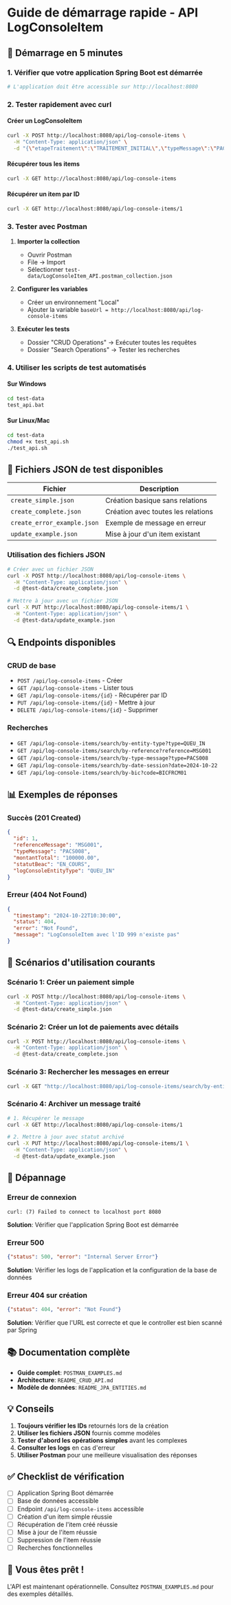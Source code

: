 # Guide de démarrage rapide - API LogConsoleItem

## 🚀 Démarrage en 5 minutes

### 1. Vérifier que votre application Spring Boot est démarrée

```bash
# L'application doit être accessible sur http://localhost:8080
```

### 2. Tester rapidement avec curl

#### Créer un LogConsoleItem
```bash
curl -X POST http://localhost:8080/api/log-console-items \
  -H "Content-Type: application/json" \
  -d "{\"etapeTraitement\":\"TRAITEMENT_INITIAL\",\"typeMessage\":\"PACS008\",\"versionMessage\":\"V1\",\"referenceMessage\":\"MSG001\",\"montantTotal\":\"100000.00\",\"devise\":\"XAF\",\"codeBicEmetteur\":\"BICFRCM01\",\"codeBicDestinataire\":\"BICCMCM02\",\"dateSession\":\"2024-10-22\",\"logConsoleEntityType\":\"QUEU_IN\"}"
```

#### Récupérer tous les items
```bash
curl -X GET http://localhost:8080/api/log-console-items
```

#### Récupérer un item par ID
```bash
curl -X GET http://localhost:8080/api/log-console-items/1
```

### 3. Tester avec Postman

1. **Importer la collection**
   - Ouvrir Postman
   - File → Import
   - Sélectionner `test-data/LogConsoleItem_API.postman_collection.json`

2. **Configurer les variables**
   - Créer un environnement "Local"
   - Ajouter la variable `baseUrl = http://localhost:8080/api/log-console-items`

3. **Exécuter les tests**
   - Dossier "CRUD Operations" → Exécuter toutes les requêtes
   - Dossier "Search Operations" → Tester les recherches

### 4. Utiliser les scripts de test automatisés

#### Sur Windows
```bash
cd test-data
test_api.bat
```

#### Sur Linux/Mac
```bash
cd test-data
chmod +x test_api.sh
./test_api.sh
```

## 📁 Fichiers JSON de test disponibles

| Fichier | Description |
|---------|-------------|
| `create_simple.json` | Création basique sans relations |
| `create_complete.json` | Création avec toutes les relations |
| `create_error_example.json` | Exemple de message en erreur |
| `update_example.json` | Mise à jour d'un item existant |

### Utilisation des fichiers JSON

```bash
# Créer avec un fichier JSON
curl -X POST http://localhost:8080/api/log-console-items \
  -H "Content-Type: application/json" \
  -d @test-data/create_complete.json

# Mettre à jour avec un fichier JSON
curl -X PUT http://localhost:8080/api/log-console-items/1 \
  -H "Content-Type: application/json" \
  -d @test-data/update_example.json
```

## 🔍 Endpoints disponibles

### CRUD de base
- `POST /api/log-console-items` - Créer
- `GET /api/log-console-items` - Lister tous
- `GET /api/log-console-items/{id}` - Récupérer par ID
- `PUT /api/log-console-items/{id}` - Mettre à jour
- `DELETE /api/log-console-items/{id}` - Supprimer

### Recherches
- `GET /api/log-console-items/search/by-entity-type?type=QUEU_IN`
- `GET /api/log-console-items/search/by-reference?reference=MSG001`
- `GET /api/log-console-items/search/by-type-message?type=PACS008`
- `GET /api/log-console-items/search/by-date-session?date=2024-10-22`
- `GET /api/log-console-items/search/by-bic?code=BICFRCM01`

## 📊 Exemples de réponses

### Succès (201 Created)
```json
{
  "id": 1,
  "referenceMessage": "MSG001",
  "typeMessage": "PACS008",
  "montantTotal": "100000.00",
  "statutBeac": "EN_COURS",
  "logConsoleEntityType": "QUEU_IN"
}
```

### Erreur (404 Not Found)
```json
{
  "timestamp": "2024-10-22T10:30:00",
  "status": 404,
  "error": "Not Found",
  "message": "LogConsoleItem avec l'ID 999 n'existe pas"
}
```

## 🎯 Scénarios d'utilisation courants

### Scénario 1: Créer un paiement simple
```bash
curl -X POST http://localhost:8080/api/log-console-items \
  -H "Content-Type: application/json" \
  -d @test-data/create_simple.json
```

### Scénario 2: Créer un lot de paiements avec détails
```bash
curl -X POST http://localhost:8080/api/log-console-items \
  -H "Content-Type: application/json" \
  -d @test-data/create_complete.json
```

### Scénario 3: Rechercher les messages en erreur
```bash
curl -X GET "http://localhost:8080/api/log-console-items/search/by-entity-type?type=QUEU_ERROR"
```

### Scénario 4: Archiver un message traité
```bash
# 1. Récupérer le message
curl -X GET http://localhost:8080/api/log-console-items/1

# 2. Mettre à jour avec statut archivé
curl -X PUT http://localhost:8080/api/log-console-items/1 \
  -H "Content-Type: application/json" \
  -d @test-data/update_example.json
```

## 🔧 Dépannage

### Erreur de connexion
```
curl: (7) Failed to connect to localhost port 8080
```
**Solution**: Vérifier que l'application Spring Boot est démarrée

### Erreur 500
```json
{"status": 500, "error": "Internal Server Error"}
```
**Solution**: Vérifier les logs de l'application et la configuration de la base de données

### Erreur 404 sur création
```json
{"status": 404, "error": "Not Found"}
```
**Solution**: Vérifier que l'URL est correcte et que le controller est bien scanné par Spring

## 📚 Documentation complète

- **Guide complet**: `POSTMAN_EXAMPLES.md`
- **Architecture**: `README_CRUD_API.md`
- **Modèle de données**: `README_JPA_ENTITIES.md`

## 💡 Conseils

1. **Toujours vérifier les IDs** retournés lors de la création
2. **Utiliser les fichiers JSON** fournis comme modèles
3. **Tester d'abord les opérations simples** avant les complexes
4. **Consulter les logs** en cas d'erreur
5. **Utiliser Postman** pour une meilleure visualisation des réponses

## ✅ Checklist de vérification

- [ ] Application Spring Boot démarrée
- [ ] Base de données accessible
- [ ] Endpoint `/api/log-console-items` accessible
- [ ] Création d'un item simple réussie
- [ ] Récupération de l'item créé réussie
- [ ] Mise à jour de l'item réussie
- [ ] Suppression de l'item réussie
- [ ] Recherches fonctionnelles

## 🎉 Vous êtes prêt !

L'API est maintenant opérationnelle. Consultez `POSTMAN_EXAMPLES.md` pour des exemples détaillés.
